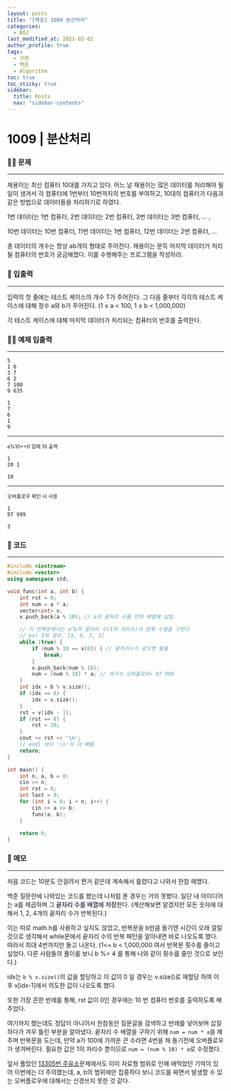 ```yaml
---
layout: posts
title: "[백준] 1009 분산처리"
categories:
  - BOJ
last_modified_at: 2021-02-02
author_profile: true
tags:
  - 구현
  - 백준
  - Algorithm
toc: true
toc_sticky: true
sidebar:
  title: Posts
  nav: "sidebar-contents"
---
```


# 1009 | 분산처리


### 🙋‍♀️ 문제

-----

재용이는 최신 컴퓨터 10대를 가지고 있다. 어느 날 재용이는 많은 데이터를 처리해야 될 일이 생겨서 각 컴퓨터에 1번부터 10번까지의 번호를 부여하고, 10대의 컴퓨터가 다음과 같은 방법으로 데이터들을 처리하기로 하였다.

1번 데이터는 1번 컴퓨터, 2번 데이터는 2번 컴퓨터, 3번 데이터는 3번 컴퓨터, ... ,

10번 데이터는 10번 컴퓨터, 11번 데이터는 1번 컴퓨터, 12번 데이터는 2번 컴퓨터, ...

총 데이터의 개수는 항상 ab개의 형태로 주어진다. 재용이는 문득 마지막 데이터가 처리될 컴퓨터의 번호가 궁금해졌다. 이를 수행해주는 프로그램을 작성하라.

### 🙌 입출력

-----

입력의 첫 줄에는 테스트 케이스의 개수 T가 주어진다. 그 다음 줄부터 각각의 테스트 케이스에 대해 정수 a와 b가 주어진다. (1 ≤ a < 100, 1 ≤ b < 1,000,000)

각 테스트 케이스에 대해 마지막 데이터가 처리되는 컴퓨터의 번호를 출력한다.

### 🙋‍♂️ 예제 입출력

-----

```
5
1 6
3 7
6 2
7 100
9 635
```

```
1
7
6
1
9
```
------
<small>a%10==0 일때 10 출력</small>
```
1
20 1
```

```
10
```
------
<small>오버플로우 확인 시 사용</small>
```
1
97 999
```
```
3
```

### 🚀 코드

-----

```c++
#include <iostream>
#include <vector>
using namespace std;

void func(int a, int b) {
	int rst = 0;
	int num = a * a;
	vector<int> v;
	v.push_back(a % 10); // a의 끝자리 수를 먼저 배열에 삽입

	// 이 반복문에서는 a^b의 끝자리 수(1의 자리수)의 반복 수열을 구한다
	// ex) 3의 경우, [3, 9, 7, 1]
	while (true) {
		if (num % 10 == v[0]) { // 끝자리수가 같으면 탈출
			break;
		}
		v.push_back(num % 10);
		num = (num % 10) * a; // 여기서 오버플로우> 97 999
	}
	int idx = b % v.size();
	if (idx == 0) {
		idx = v.size();
	}
	rst = v[idx - 1];
	if (rst == 0) {
		rst = 10;
	}
	cout << rst << '\n';
	// endl 보다 '\n'이 더 빠름
	return;
}

int main() {
	int n, a, b = 0;
	cin >> n;
	int rst = 0;
	int last = 0;
	for (int i = 0; i < n; i++) {
		cin >> a >> b;
		func(a, b);
	}

	return 0;
}
```

### 🌠 메모

-----

처음 코드는 10분도 안걸려서 짠거 같은데 계속해서 틀렸다고 나와서 한참 헤맸다.

백준 질문란에 나와있는 코드를 봤는데 나처럼 푼 경우는 거의 못봤다. 일단 내 아이디어는 a를 제곱하며 그 <mark style='background-color: #f5f0ff'>끝자리 수를 배열에 저장</mark>한다. (계산해보면 알겠지만 모든 숫자에 대해서 1, 2, 4개의 끝자리 수가 반복된다.)

이는 따로 math.h를 사용하고 싶지도 않았고, 반복문을 b만큼 돌기엔 시간이 오래 걸릴것으로 생각해서 while문에서 끝자리 수의 반복 패턴을 알아내면 바로 나오도록 했다. 따라서 최대 4번까지만 돌고 나온다. (1<= b < 1,000,000 여서 반복문 횟수를 줄이고 싶었다. 다른 사람들의 풀이를 보니 b %= 4 를 통해 나와 같이 횟수를 줄인 것으로 보인다.)

idx는 ```b % v.size()```의 값을 할당하고 이 값이 0 일 경우는 v.size()로 재할당 하여 이후 v[idx-1]에서 의도한 값이 나오도록 했다.

또한 가장 흔한 반례를 통해, rst 값이 0인 경우에는 10 번 컴퓨터 번호를 출력하도록 해주었다.

여기까지 했는데도 정답이 아니어서 한참동안 질문글을 검색하고 반례를 넣어보며 삽질하다가 겨우 틀린 부분을 알아냈다.
끝자리 수 배열을 구하기 위해 ```num = num * a```을 해주며 반복문을 도는데, 만약 a가 100에 가까운 큰 수라면 4번을 채 돌기전에 오버플로우가 생겨버린다. 필요한 값은 1의 자리수 뿐이므로 ```num = (num % 10) * a```로 수정했다.


앞서 풀었던 <a href="https://jerimo.github.io/algorithm/boj-13305/">13305번 주유소</a>문제에서도 이미 자료형 범위로 인해 애먹었던 기억이 있어 이번에는 더 주의했는데, a, b의 범위에만 집중하다 보니 코드를 짜면서 발생할 수 있는 오버플로우에 대해서는 신경쓰지 못한 것 같다.
